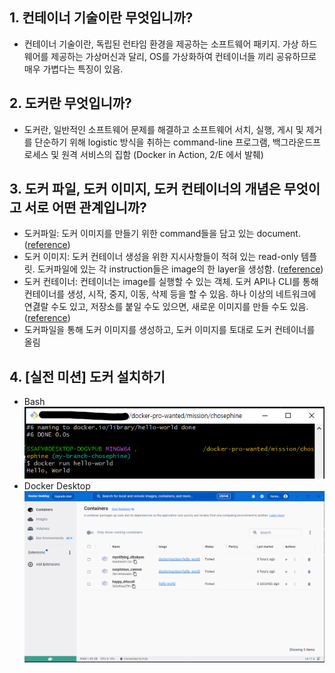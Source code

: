 ## 1. 컨테이너 기술이란 무엇입니까?
- 컨테이너 기술이란, 독립된 런타임 환경을 제공하는 소프트웨어 패키지. 가상 하드웨어를 제공하는 가상머신과 달리, OS를 가상화하여 컨테이너들 끼리 공유하므로 매우 가볍다는 특징이 있음.

## 2. 도커란 무엇입니까?
- 도커란, 일반적인 소프트웨어 문제를 해결하고 소프트웨어 서치, 실행, 게시 및 제거를 단순하기 위해 logistic 방식을 취하는 command-line 프로그램, 백그라운드프로세스 및 원격 서비스의 집함
(Docker in Action,  2/E 에서 발췌)

## 3. 도커 파일, 도커 이미지, 도커 컨테이너의 개념은 무엇이고 서로 어떤 관계입니까?
- 도커파일: 도커 이미지를 만들기 위한 command들을 담고 있는 document. ([reference](https://docs.docker.com/engine/reference/builder/))
- 도커 이미지: 도커 컨테이너 생성을 위한 지시사항들이 적혀 있는 read-only 템플릿. 도커파일에 있는 각 instruction들은 image의 한 layer을 생성함. ([reference](https://docs.docker.com/get-started/overview/#images))
- 도커 컨테이너: 컨테이너는 image를 실행할 수 있는 객체. 도커 API나 CLI를 통해 컨테이너를 생성, 시작, 중지, 이동, 삭제 등을 할 수 있음. 하나 이상의 네트워크에 연겷랄 수도 있고, 저장소를 붙일 수도 있으면, 새로운 이미지를 만들 수도 있음. ([reference](https://docs.docker.com/get-started/overview/#containers))
- 도커파일을 통해 도커 이미지를 생성하고, 도커 이미지를 토대로 도커 컨테이너를 올림

## 4. [실전 미션] 도커 설치하기
- Bash<br>
  ![image](./dockerBash.png)
- Docker Desktop
  ![image](./dockerDesktop.png)

